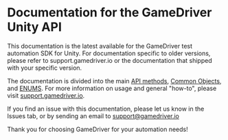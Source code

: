 # Documentation for the GameDriver Unity API

This documentation is the latest available for the GameDriver test automation SDK for Unity. For documentation specific to older versions, please refer to support.gamedriver.io or the documentation that shipped with your specific version.

The documentation is divided into the main [API methods](https://github.com/GameDriver-io/gdio.unity_api.doc/blob/main/gdio.unity_api.md), [Common Objects](https://github.com/GameDriver-io/gdio.unity_api.doc/blob/main/gdio.common.objects.md), and [ENUMS](https://github.com/GameDriver-io/gdio.unity_api.doc/blob/main/ENUMS.md). For more information on usage and general "how-to", please visit [support.gamedriver.io](https://support.gamedriver.io).

If you find an issue with this documentation, please let us know in the Issues tab, or by sending an email to support@gamedriver.io

Thank you for choosing GameDriver for your automation needs!
